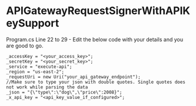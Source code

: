 # APIGatewayRequestSignerWithAPIKeySupport

Program.cs Line 22 to 29 - Edit the below code with your details and you are good to go.
```
_accessKey = "<your_access_key>";
_secretKey = "<your_secret_key>";
_service = "execute-api";
_region = "us-east-2";
_requestUri = new Uri("your_api_gateway_endpoint");
//Make sure to type your json with double quotes. Single quotes does not work while parsing the data
_json = "{\"type\":\"dog\",\"price\":2008}";
_x_api_key = "<api_key_value_if_configured>";
```
